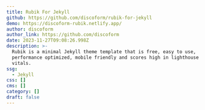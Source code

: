 ```yaml
---
title: Rubik For Jekyll
github: https://github.com/discoform/rubik-for-jekyll
demo: https://discoform-rubik.netlify.app/
author: discoform
author_link: https://github.com/discoform
date: 2023-11-27T09:08:26.998Z
description: >-
  Rubik is a minimal Jekyll theme template that is free, easy to use,
  performance optimized, mobile friendly and scores high in lighthouse and web
  vitals.
ssg:
  - Jekyll
css: []
cms: []
category: []
draft: false
---
```

